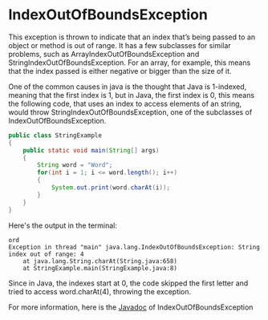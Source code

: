 # IndexOutOfBoundsException

This exception is thrown to indicate that  an index that’s being passed to an object or method is out of range. It has a few subclasses for similar problems, such as ArrayIndexOutOfBoundsException and StringIndexOutOfBoundsException. For an array, for example, this means that the index passed is either negative or bigger than the size of it.

One of the common causes in java is the thought that Java is 1-indexed, meaning that the first index is 1, but in Java, the first index is 0, this means the following code, that uses an index to access elements of an string, would throw StringIndexOutOfBoundsException, one of the subclasses of IndexOutOfBoundsException.
```java
public class StringExample
{
    public static void main(String[] args)
    {
        String word = "Word";
        for(int i = 1; i <= word.length(); i++)
        {
            System.out.print(word.charAt(i));
        }
    }
}
```
Here's the output in the terminal:

    ord
    Exception in thread "main" java.lang.IndexOutOfBoundsException: String index out of range: 4
        at java.lang.String.charAt(String.java:658)
	    at StringExample.main(StringExample.java:8)

Since in Java, the indexes start at 0, the code skipped the first letter and tried to access word.charAt(4), throwing the exception.

For more information, here is the [Javadoc](http://docs.oracle.com/javase/7/docs/api/java/lang/IndexOutOfBoundsException.html) of IndexOutOfBoundsException
